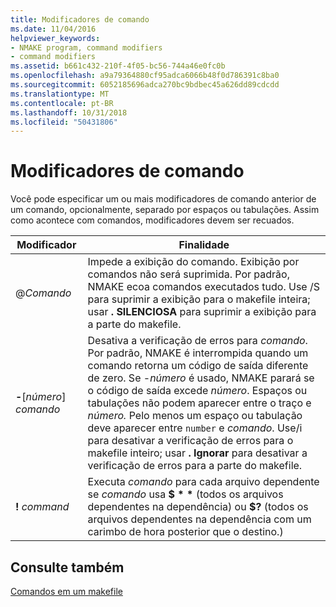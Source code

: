 ```yaml
---
title: Modificadores de comando
ms.date: 11/04/2016
helpviewer_keywords:
- NMAKE program, command modifiers
- command modifiers
ms.assetid: b661c432-210f-4f05-bc56-744a46e0fc0b
ms.openlocfilehash: a9a79364880cf95adca6066b48f0d786391c8ba0
ms.sourcegitcommit: 6052185696adca270bc9bdbec45a626dd89cdcdd
ms.translationtype: MT
ms.contentlocale: pt-BR
ms.lasthandoff: 10/31/2018
ms.locfileid: "50431806"
---
```

# <a name="command-modifiers"></a>Modificadores de comando

Você pode especificar um ou mais modificadores de comando anterior de um comando, opcionalmente, separado por espaços ou tabulações. Assim como acontece com comandos, modificadores devem ser recuados.

|Modificador|Finalidade|
|--------------|-------------|
|\@*Comando*|Impede a exibição do comando. Exibição por comandos não será suprimida. Por padrão, NMAKE ecoa comandos executados tudo. Use /S para suprimir a exibição para o makefile inteira; usar **. SILENCIOSA** para suprimir a exibição para a parte do makefile.|
|**-**\[*número*] *comando*|Desativa a verificação de erros para *comando*. Por padrão, NMAKE é interrompida quando um comando retorna um código de saída diferente de zero. Se -*número* é usado, NMAKE parará se o código de saída excede *número*. Espaços ou tabulações não podem aparecer entre o traço e *número.* Pelo menos um espaço ou tabulação deve aparecer entre `number` e *comando*. Use/i para desativar a verificação de erros para o makefile inteiro; usar **. Ignorar** para desativar a verificação de erros para a parte do makefile.|
|**\!** *command*|Executa *comando* para cada arquivo dependente se *comando* usa <strong>$ \* \*</strong> (todos os arquivos dependentes na dependência) ou **$?** (todos os arquivos dependentes na dependência com um carimbo de hora posterior que o destino.)|

## <a name="see-also"></a>Consulte também

[Comandos em um makefile](../build/commands-in-a-makefile.md)

